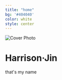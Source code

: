 ```yaml
---
title: "home"
bg: '#404040'
color: white
style: center
---
```

![Cover Photo](../img/coverPhoto.png)

# Harrison·Jin

that's my name
